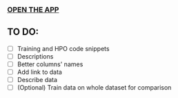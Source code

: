 ### [OPEN THE APP](https://palamabron-crimes-streamlit-app-tzgm1x.streamlit.app)
## TO DO:
 - [ ] Training and HPO code snippets
 - [ ] Descriptions
 - [ ] Better columns' names
 - [ ] Add link to data
 - [ ] Describe data
 - [ ] (Optional) Train data on whole dataset for comparison
